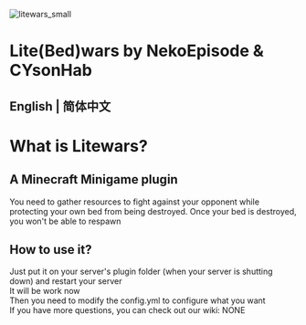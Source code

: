 ![litewars_small](https://github.com/user-attachments/assets/b6178c0a-11a4-4a2a-a773-0dc5bfcd842b)
# Lite(Bed)wars by NekoEpisode & CYsonHab
## English | 简体中文
# What is Litewars?
## A Minecraft Minigame plugin  
You need to gather resources to fight against your opponent while protecting your own bed from being destroyed. Once your bed is destroyed, you won't be able to respawn
## How to use it?
Just put it on your server's plugin folder (when your server is shutting down) and restart your server  
It will be work now  
Then you need to modify the config.yml to configure what you want  
If you have more questions, you can check out our wiki: NONE
